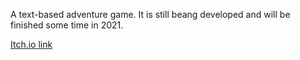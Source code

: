 A text-based adventure game. It is still beang developed and will be finished some time in 2021.

[Itch.io link](https://doggoofspeed.itch.io/project-passage)
